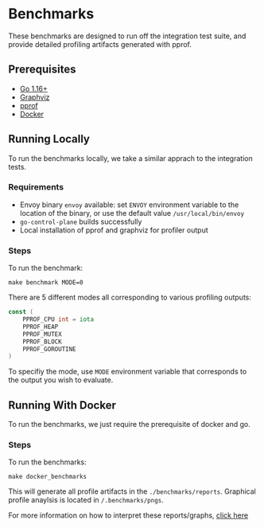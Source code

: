 # Benchmarks

These benchmarks are designed to run off the integration test suite, and provide detailed profiling artifacts generated with pprof.

## Prerequisites
- [Go 1.16+](https://golang.org/dl/)
- [Graphviz](https://graphviz.org/download/)
- [pprof](https://github.com/google/pprof)
- [Docker](https://www.docker.com/)

## Running Locally

To run the benchmarks locally, we take a similar apprach to the integration tests.

### Requirements

* Envoy binary `envoy` available: set `ENVOY` environment variable to the
  location of the binary, or use the default value `/usr/local/bin/envoy`
* `go-control-plane` builds successfully
* Local installation of pprof and graphviz for profiler output

### Steps

To run the benchmark:
```
make benchmark MODE=0
```

There are 5 different modes all corresponding to various profiling outputs:
```go
const (
	PPROF_CPU int = iota
	PPROF_HEAP
	PPROF_MUTEX
	PPROF_BLOCK
	PPROF_GOROUTINE
)
```
To specifiy the mode, use `MODE` environment variable that corresponds to the output you wish to evaluate.

## Running With Docker

To run the benchmarks, we just require the prerequisite of docker and go.

### Steps

To run the benchmarks:

```
make docker_benchmarks
```

This will generate all profile artifacts in the `./benchmarks/reports`. Graphical profile anaylsis is located in `/.benchmarks/pngs`.

For more information on how to interpret these reports/graphs, [click here](https://github.com/google/pprof/blob/master/doc/README.md#graphical-reports)
